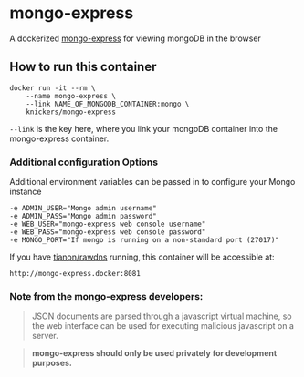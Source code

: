 # mongo-express

A dockerized [mongo-express](https://github.com/andzdroid/mongo-express) for viewing mongoDB in the browser

## How to run this container

	docker run -it --rm \
		--name mongo-express \
		--link NAME_OF_MONGODB_CONTAINER:mongo \
		knickers/mongo-express

`--link` is the key here, where you link your mongoDB container into the mongo-express container.

### Additional configuration Options

Additional environment variables can be passed in to configure your Mongo instance

	-e ADMIN_USER="Mongo admin username"
	-e ADMIN_PASS="Mongo admin password"
	-e WEB_USER="mongo-express web console username"
	-e WEB_PASS="mongo-express web console password"
	-e MONGO_PORT="If mongo is running on a non-standard port (27017)"

If you have [tianon/rawdns](https://github.com/tianon/rawdns) running, this container will be accessible at:

`http://mongo-express.docker:8081`

### Note from the mongo-express developers:

> JSON documents are parsed through a javascript virtual machine, so the web interface can be used for executing malicious javascript on a server.

> **mongo-express should only be used privately for development purposes.**
